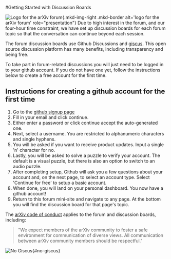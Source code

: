 #Getting Started with Discussion Boards

![Logo for the arXiv forum](../../assets/arxiv-lockup-forum-bgcolor.png){.mkd-img-right .mkd-border alt='logo for the arXiv forum' role="presentation"}
Due to high interest in the forum, and our four-hour time constraint, we have set up discussion boards for each forum topic so that the conversation can continue beyond each session.

The forum discussion boards use Github Discussions and [giscus](https://github.com/giscus/giscus). This open source discussion platform has many benefits, including transparency and being free.

To take part in forum-related discussions you will just need to be logged in to your github account. If you do not have one yet, follow the instructions below to create a free account for the first time.

## Instructions for creating a github account for the first time
1. Go to the [github signup page](https://github.com/signup)
2. Fill in your email and click continue.
3. Either enter a password or click continue accept the auto-generated one.
4. Next, select a username. You are restricted to alphanumeric characters and single hyphens.
5. You will be asked if you want to receive product updates. Input a single 'n' character for no.
6. Lastly, you will be asked to solve a puzzle to verify your account. The default is a visual puzzle, but there is also an option to switch to an audio puzzle.
7. After completing setup, Github will ask you a few questions about your account and, on the next page, to select an account type. Select 'Continue for free' to setup a basic account.
8. When done, you will land on your personal dashboard. You now have a github account!
9. Return to this forum mini-site and navigate to any page. At the bottom you will find the discussion board for that page's topic.

The [arXiv code of conduct](https://info.arxiv.org/help/policies/code_of_conduct.html) applies to the forum and discussion boards, including:

> "We expect members of the arXiv community to foster a safe environment for communication of diverse views. All communication between arXiv community members should be respectful."

![No Giscus](){#no-giscus}
